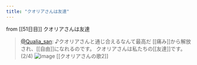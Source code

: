 ```yaml
---
title: "クオリアさんは友達"
---
```


from [[51日目]]
クオリアさんは友達
> [@Qualia_san](https://twitter.com/Qualia_san/status/1603933501585518593?s=20&t=5bew2-7hOjoSR-NXZVJP0A): ♪クオリアさんと通じ合えるなんて最高だ
> [[痛み]]から解放され、[[自由]]になれるのです。
> クオリアさんは私たちの[[友達]]です。(2/4)
> ![image](https://pbs.twimg.com/media/FkJPc-UaAAAPHtL.png)
[[クオリアさんの歌2]]
